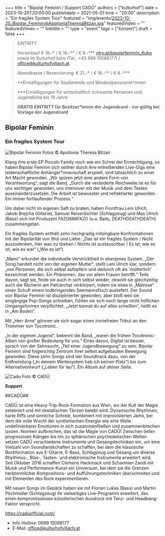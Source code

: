+++
title = "Bipolar Feminin / Support CADÛ"
authors = ["kulturhof"]
date = 2023-10-20T20:00:00
publishdate = 2021-05-01
time = "20:00"
description = "Ein fragiles System Tour"
featured = "img/events/2023-10-20_Bipolar_Feminin@ApolloniaTheresaBitzan.jpg"
featuredVideo = ""
featuredVimeo = ""
linktitle = ""
type = "event"
tags = ["konzert"]
draft = false
+++

> EINTRITT: 
> 
> Vorverkauf € 18.-\* / € 16.-\*\* / € 8.-\*\*\* [ntry.at/bipolarfeminin_Kuho](https://ntry.at/bipolarfeminin_Kuho) sowie im Kulturhof:büro (Tel.: +43 699 15088177) / office@kulturhofvillach.at
>
> Abendkasse / Reservierung: € 21.-\* / € 16.-\*\* / € 8.-\*\*\*
> 
> \*\*Ermäßigungen für Studierende und Mindestpensionist\*innen
> 
> \*\*\*Ermäßigungen für wirtschaftlich schwache Personen und Jugendliche bis 19 Jahre
> 
> **GRATIS EINTRITT für Besitzer\*innen der Jugendcard - nur gültig bei Vorlage der Jugendcard**



## Bipolar Feminin
### Ein fragiles System Tour

![Bipolar Feminin](/img/events/2023-10-20_Bipolar@ApolloniaTheresaBitzan.jpg)
Fotos © Apollonia Theresa Bitzan

Klang ihre erste EP Piccolo Family noch wie ein Schrei der Ermächtigung, so haben Bipolar Feminin sich seither durch ihre mitreißenden Live-Gigs eine leidenschaftliche Anhänger*innenschaft erspielt, sind tatsächlich zu einer Art Macht geworden. „Wir spüren jetzt eine andere Form von Verantwortung“, sagt die Band, „Durch die  veränderte Reichweite ist es für uns wichtiger geworden, uns intensiver mit der Musik und dem Texten auseinanderzusetzen. Die Arbeit ist bewusster und reflektierter geworden. Ein immer fortlaufender Prozess.“

Um dabei nicht im eigenen Saft zu braten, haben Frontfrau Leni Ulrich, Jakob Brejcha (Gitarre), Samuel Reisenbichler (Schlagzeug) und Max Ulrich (Bass) sich mit Produzent FAZO666FAZO (u.a. Baits, DEATHDEATHDEATH) zusammengetan.

Ein fragiles System enthält zehn hochgradig mitsingbare Konfrontationen mit der Bipolarität von Wut und Liebe. „Das ist ein fragiles System / Nicht auszudenken, hier was zu drehen / Nichts ist austauschbar / Es ist, wie es ist, wie es war“ („Wie es ist“)

„Mami“ erkundet die individuelle Verstricktheit in ebenjenes System. „Der Song handelt nicht von der eigenen Mutter“, stellt Leni Ulrich klar, sondern „von Personen, die sich selbst aufopfern und dadurch oft als 'mütterlich' bezeichnet werden. Ein Phänomen, das vor allem Frauen betrifft.“ Teile davon, sagt sie, finde sie auch in sich selbst wieder, obwohl sie gleichzeitig auch die Rächerin am Patriarchat verkörpert, indem sie etwa in „Matrose“ einen Schuft einem todbringenden Seemannsfluch ausliefert. Der Sound von Bipolar Feminin ist disziplinierter geworden, aber bloß weil sie eingängige Pop-Songs schreiben, fühlen sie sich noch lange nicht höflichen Umgangsformen verpflichtet. „Jetzt kannst du auf alles scheißen“, heißt es in „Am Boden“.

Mit „Herr Arne“ gönnen sie sich sogar einen ironiefreien Tribut an den Trommler von Tocotronic.

„In der eigenen Jugend“, bekennt die Band, „waren die frühen Tocotronic-Alben von großer Bedeutung für uns.“ Eines davon, Digital ist besser, sprach von der Sehnsucht, „Teil einer Jugendbewegung“ zu sein. Bipolar Feminin sind folgerichtig Zentrum ihrer selbst aufgebauten Bewegung geworden. Diese zehn Songs sind der Soundtrack dazu, von der Entfremdung („In deinem Wertesystem hab ich keinen Platz“) bis zum Alternativentwurf („Leben für lau“). Ein Album auf deiner Seite.

![Cadu](/img/events/2023-10-20_Cadu.png)
Foto © CADÛ

**Support**

##CADÛ## 

CADÛ ist eine Heavy-Trip-Rock-Formation aus Wien, wo der Kult der Magie zelebriert und mit ekstatischen Tänzen belebt wird. Dynamische Rhythmen, harte Riffs und sinnliche Schreie, kombiniert mit improvisierten Jams, bei dem die volle Wucht der synthetischen Energie wie eine Welle undefinierbarer Emotionen in sich zusammenfließen und zusammenbrechen lassen. Normen aufbrechen, das ist die Magie von CADÛ! Zwischen tiefen progressiven Klängen bis hin zu sphärischen psychedelischen Welten setzen CADÛ verschiedene Instrumente und Gesangstechniken ein, um eine Vielzahl von Soundlandschaften zu schaffen, bei dem die klassische Rockformation aus E-Gitarre, E-Bass, Schlagzeug und Gesang um diverse Rhythmus-, Blas-, Tasten- und elektronische Instrumente erweitert wird. Seit Oktober 2016 schaffen Clemens Hackmack und Scharmien Zandi mit Musik und Performance-Kunst ein Universum, bei dem sie die Grenzen herkömmlicher Kompositions- und Aufführungstechniken überschreiten und mit Elementen des Rock experimentieren.

Mit neuen Songs im Gepäck haben sie mit Florian Lukas (Bass) und Martin Pöchmüller (Schlagzeug) ihr vielseitiges Live-Programm erweitert, das einen kompromisslosen künstlerischen Ausdruck mit Tanz- und Headbang-Faktor verspricht.

https://caduofficial.com/



- Info Hotline: 0699 15088177 
- E-Mail: office@kulturhofvillach.at

